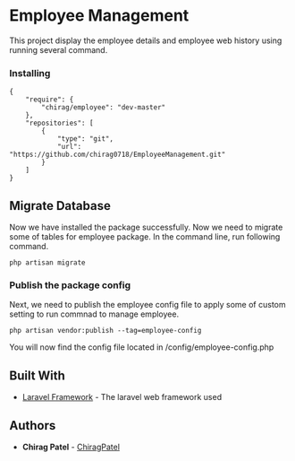 # Employee Management

This project display the employee details and employee web history using running several command.

### Installing
```
{
    "require": {
        "chirag/employee": "dev-master"
    },
    "repositories": [
        {
            "type": "git",
            "url": "https://github.com/chirag0718/EmployeeManagement.git"
        }
    ]
}
```
## Migrate Database

Now we have installed the package successfully. Now we need to migrate some of tables for employee package. In the command line, run following command.
```
php artisan migrate
```

### Publish the package config

Next, we need to publish the employee config file to apply some of custom setting to run commnad to manage employee.

```
php artisan vendor:publish --tag=employee-config
```
You will now find the config file located in /config/employee-config.php

## Built With

* [Laravel Framework](https://github.com/laravel/laravel) - The laravel web framework used

## Authors

* **Chirag Patel** - [ChiragPatel](hhttps://github.com/chirag0718)
